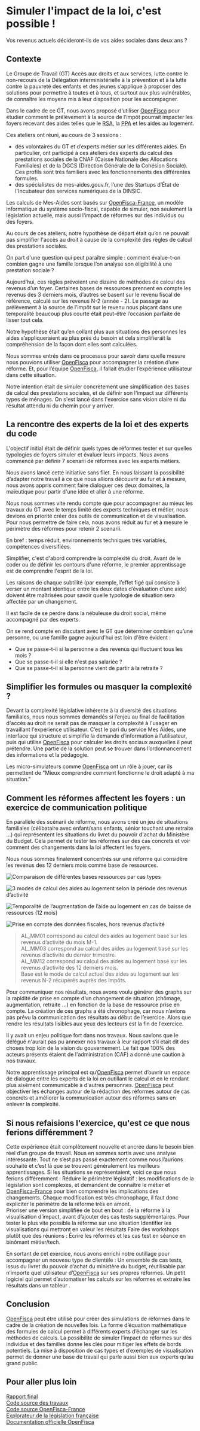 # Simuler l'impact de la loi, c'est possible !

Vos revenus actuels décideront-ils de vos aides sociales dans deux ans ?

<!--more-->

## Contexte

Le Groupe de Travail (GT) Accès aux droits et aux services, lutte contre le non-recours de la Délégation interministérielle à la prévention et à la lutte contre la pauvreté des enfants et des jeunes s’applique à proposer des solutions pour permettre à toutes et à tous, et surtout aux plus vulnérables, de connaître les moyens mis à leur disposition pour les accompagner.

Dans le cadre de ce GT, nous avons proposé d’utiliser [OpenFisca](https://fr.openfisca.org) pour étudier comment le prélèvement à la source de l’impôt pourrait impacter les foyers recevant des aides telles que le [RSA](https://fr.openfisca.org/legislation/rsa), la [PPA](https://fr.openfisca.org/legislation/ppa) et les aides au logement.

Ces ateliers ont réuni, au cours de 3 sessions :

* des volontaires du GT et d’experts métier sur les différentes aides. En particulier, ont participé à ces ateliers des experts du calcul des prestations sociales de la CNAF (Caisse Nationale des Allocations Familiales) et de la DGCS (Direction Générale de la Cohésion Sociale). Ces profils sont très familiers avec les fonctionnements des différentes formules.
* des spécialistes de mes-aides.gouv.fr, l’une des Startups d’État de l'Incubateur des services numériques de la DINSIC. 

Les calculs de Mes-Aides sont basés sur [OpenFisca-France](https://fr.openfisca.org), un modèle informatique du système socio-fiscal, capable de simuler, non seulement la législation actuelle, mais aussi l‘impact de réformes sur des individus ou des foyers.

Au cours de ces ateliers, notre hypothèse de départ était qu’on ne pouvait pas simplifier l'accès au droit à cause de la complexité des règles de calcul des prestations sociales. 

On part d'une question qui peut paraître simple : comment évalue-t-on combien gagne une famille lorsque l’on analyse son éligibilité à une prestation sociale ?

Aujourd’hui, ces règles prévoient une dizaine de méthodes de calcul des revenus d’un foyer. Certaines bases de ressources prennent en compte les revenus des 3 derniers mois, d’autres se basent sur le revenu fiscal de référence, calculé sur les revenus N-2 (année - 2). Le passage au prélèvement à la source de l'impôt sur le revenu nous plaçant dans une temporalité beaucoup plus courte était peut-être l’occasion parfaite de lisser tout cela.

Notre hypothèse était qu’en collant plus aux situations des personnes les aides s’appliqueraient au plus près du besoin et cela simplifierait la compréhension de la façon dont elles sont calculées.

Nous sommes entrés dans ce processus pour savoir dans quelle mesure nous pouvions utiliser [OpenFisca](https://fr.openfisca.org) pour accompagner la création d’une réforme. Et, pour l’équipe [OpenFisca](https://fr.openfisca.org), il fallait étudier l’expérience utilisateur dans cette situation.

Notre intention était de simuler concrètement une simplification des bases de calcul des prestations sociales, et de définir son l'impact sur différents types de ménages.
On s'est lancé dans l'exercice sans vision claire ni du résultat attendu ni du chemin pour y arriver.

## La rencontre des experts de la loi et des experts du code
L'objectif initial était de définir quels types de réformes tester et sur quelles typologies de foyers simuler et évaluer leurs impacts. Nous avons commencé par définir 7 scenarii de réformes avec les experts métiers. 

Nous avons  lancé cette initiative sans filet. En nous laissant la possibilité d’adapter notre travail à ce que nous allions découvrir au fur et à mesure, nous avons appris comment faire dialoguer ces deux domaines, la maïeutique pour partir d'une idée et aller à une réforme. 

Nous nous sommes vite rendu compte que pour accompagner au mieux les travaux du GT avec le temps limité des experts techniques et métier, nous devions en priorité créer des outils de communication et de visualisation. Pour nous permettre de faire cela, nous avons réduit au fur et à mesure le périmètre des réformes pour retenir 2 scenarii.

En bref : temps réduit, environnements techniques très variables, compétences diversifiées.

Simplifier, c'est d'abord comprendre la complexité du droit.
Avant de le coder ou de définir les contours d'une réforme, le premier apprentissage est de comprendre l'esprit de la loi. 

Les raisons de chaque subtilité (par exemple, l’effet figé qui consiste à verser un montant identique entre les deux dates d’évaluation d’une aide) doivent être maîtrisées pour savoir quelle typologie de situation sera affectée par un changement.

Il est facile de se perdre dans la nébuleuse du droit social, même accompagné par des experts.

On se rend compte en discutant avec le GT que déterminer combien qu’une personne, ou une famille gagne aujourd’hui est loin d'être évident :
* Que se passe-t-il si la personne a des revenus qui fluctuent tous les mois ?
* Que se passe-t-il si elle n'est pas salariée ?
* Que se passe-t-il si la personne vient de partir à la retraite ?

## Simplifier les formules ou masquer la complexité ?
Devant la complexité législative inhérente à la diversité des situations familiales, nous nous sommes demandés si l’enjeu au final de facilitation d'accès au droit ne serait pas de masquer la complexité à l'usager en travaillant l'expérience utilisateur. 
C’est le pari du service Mes Aides, une interface qui structure et simplifie la demande d’information à l’utilisateur, puis qui utilise [OpenFisca](https://fr.openfisca.org) pour calculer les droits sociaux auxquelles il peut prétendre.
Une partie de la solution peut se trouver dans l’ordonnancement des informations et la pédagogie.

Les micro-simulateurs comme [OpenFisca](https://fr.openfisca.org) ont un rôle à jouer, car ils permettent de "Mieux comprendre comment fonctionne le droit adapté à ma situation."

    
## Comment les réformes affectent les foyers : un exercice de  communication politique
En parallèle des scénarii de réforme, nous avons créé un jeu de situations familiales (célibataire avec enfant/sans enfants, sénior touchant une retraite …)  qui représentent les situations du livret du pouvoir d'achat du Ministère du Budget. Cela permet de tester les réformes sur des cas concrets et voir comment des changements dans la loi affectent les foyers.

Nous nous sommes finalement concentrés sur une réforme qui considère les revenus des 12 derniers mois comme base de ressources.

![Comparaison de différentes bases ressources par cas types](/img/posts/2018-06-01_openfisca_comparaison_bases_ressources.png)

![3 modes de calcul des aides au logement selon la période des revenus d’activité ](/img/posts/2018-06-01_openfisca_3_modes.png)

![Temporalité de l’augmentation de l’aide au logement en cas de baisse de ressources (12 mois)](/img/posts/2018-06-01_openfisca_temporalite_al.png)

![Prise en compte des données fiscales, hors revenus d’activité](/img/posts/2018-06-01_openfisca_donnees_fiscales.png)

> AL_MM01 correspond au calcul des aides au logement basé sur les revenus d’activité du mois M-1.  
AL_MM03 correspond au calcul des aides au logement basé sur les revenus d’activité du dernier trimestre.  
AL_MM12 correspond au calcul des aides au logement basé sur les revenus d’activité des 12 derniers mois.  
Base est le mode de calcul actuel des aides au logement sur les revenus N-2 récupérés auprès des impôts.  


Pour communiquer nos résultats, nous avons voulu générer des graphs sur la rapidité de prise en compte d’un changement de situation (chômage, augmentation, retraite …) en fonction de la base de ressource prise en compte. La création de ces graphs a été chronophage, car nous n’avions pas prévu la communication des résultats au début de l’exercice. Alors que rendre les résultats lisibles aux yeux des lecteurs est  la fin de l’exercice.

Il y avait un enjeu politique fort dans nos travaux. Nous savions que le délégué n'aurait pas pu annexer nos travaux à leur rapport s’il était dit des choses trop loin de la vision du gouvernement. Le fait que 100% des acteurs présents étaient de l'administration (CAF) a donné une caution à nos travaux. 


Notre apprentissage principal est qu’[OpenFisca](https://fr.openfisca.org) permet d’ouvrir un espace de dialogue entre les experts de la loi en outillant le calcul et en le rendant plus aisément communicable à d'autres personnes.  [OpenFisca](https://fr.openfisca.org) peut objectiver les échanges autour de la rédaction des réformes autour de cas concrets et améliorer la communication autour des réformes sans en enlever la complexité. 

## Si nous refaisions l'exercice, qu'est ce que nous ferions différemment ?

Cette expérience était complètement nouvelle et ancrée dans le besoin bien réel d’un groupe de travail. Nous en sommes sortis avec une analyse intéressante.
Tout ne s’est pas passé exactement comme nous l’aurions souhaité et c’est là que se trouvent généralement les meilleurs apprentissages. 
Si les situations se représentaient, voici ce que nous ferions différemment :
Réduire le périmètre législatif : les modifications de la législation sont complexes, et demandent de connaître le métier et [OpenFisca-France](https://fr.openfisca.org/legislation) pour bien comprendre les implications des changements. Chaque modification est très chronophage, il faut donc expliciter le périmètre de la réforme très en amont.  
Prioriser une version simplifiée de bout en bout : de la réforme à la visualisation d’impact, avant d’ajouter des cas tests supplémentaires.
Pour tester le plus vite possible la réforme sur une situation
Identifier les visualisations qui mettront en valeur les résultats
Faire des workshops plutôt que des réunions : Écrire les réformes et les cas test en séance en binômant métier/tech. 

En sortant de cet exercice, nous avons enrichi notre outillage pour accompagner un nouveau type de clientèle :
Un ensemble de cas tests, issus du livret du pouvoir d’achat du ministère du budget, réutilisable par n’importe quel utilisateur d’[OpenFisca](https://fr.openfisca.org) sur ses propres réformes.
Un petit logiciel qui permet d’automatiser les calculs sur les réformes et extraire les résultats dans un tableur .


## Conclusion 

[OpenFisca](https://fr.openfisca.org) peut être utilisé pour créer des simulations de réformes dans le cadre de la création de nouvelles lois. 
La forme d’équation mathématique des formules de calcul permet à différents experts d’échanger sur les méthodes de calculs.
La possibilité de simuler l’impact de réformes sur des individus et des familles donne les clés pour mitiger les effets de bords potentiels.
La mise à disposition de cas types et d’exemples de visualisation permet de donner une base de travail qui parle aussi bien aux experts qu’au grand public.

## Pour aller plus loin

[Rapport final](https://www.caissedesdepotsdesterritoires.fr/cs/BlobServer?blobkey=id&blobnocache=true&blobwhere=1250171076233&blobheader=application%2Fpdf&blobcol=urldata&blobtable=MungoBlobs)  
[Code source des travaux](https://github.com/openfisca/tutorial/tree/dea8d8fe13e7708af36d7ebfc3496dfb02485ad4/exemples/gt_non_recours)  
[Code source OpenFisca-France](https://github.com/openfisca/openfisca-france)  
[Explorateur de la législation française](https://fr.openfisca.org/legislation)  
[Documentation officielle OpenFisca](https://openfisca.org/doc/)  
